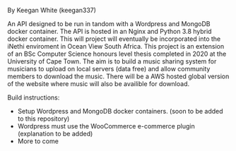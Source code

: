 By Keegan White (keegan337)

An API designed to be run in tandom with a Wordpress and MongoDB docker container. The API is hosted in an Nginx and Python 3.8 hybrid docker container. This will project will eventually be incorporated into the iNethi enviroment in Ocean View South Africa. This project is an extension of an BSc Computer Science honours level thesis completed in 2020 at the University of Cape Town. The aim is to build a music sharing system for musicians to upload on local servers (data free) and allow community members to download the music. There will be a AWS hosted global version of the website where music will also be availible for download.

Build instructions:
- Setup Wordpress and MongoDB docker containers. (soon to be added to this repository)
- Wordpress must use the WooCommerce e-commerce plugin (explanation to be added)
- More to come
